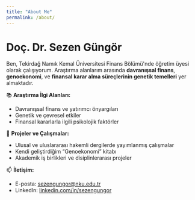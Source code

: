 ```yaml
---
title: "About Me"
permalink: /about/
---
```


# Doç. Dr. Sezen Güngör

Ben, Tekirdağ Namık Kemal Üniversitesi Finans Bölümü'nde öğretim üyesi olarak çalışıyorum. Araştırma alanlarım arasında **davranışsal finans**, **genoekonomi**, ve **finansal karar alma süreçlerinin genetik temelleri** yer almaktadır. 

📚 **Araştırma İlgi Alanları:**
- Davranışsal finans ve yatırımcı önyargıları
- Genetik ve çevresel etkiler
- Finansal kararlarla ilgili psikolojik faktörler

💼 **Projeler ve Çalışmalar:**
- Ulusal ve uluslararası hakemli dergilerde yayımlanmış çalışmalar
- Kendi geliştirdiğim “Genoekonomi” kitabı
- Akademik iş birlikleri ve disiplinlerarası projeler

📫 **İletişim:**
- E-posta: sezengungor@nku.edu.tr
- LinkedIn: [linkedin.com/in/sezengungor](https://www.linkedin.com/in/sezengungor/)
